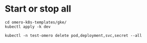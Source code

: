 # Start or stop all
```
cd omero-k8s-templates/gke/
kubectl apply -k dev
```
```
kubectl -n test-omero delete pod,deployment,svc,secret --all
```